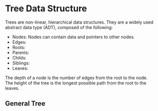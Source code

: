 <h1>Tree Data Structure</h1>
Trees are non-linear, hierarchical data structures. They are a widely used abstract data type (ADT), composed of the following:</br>
<ul>
  <li>Nodes: Nodes can contain data and pointers to other nodes.</li>
  <li>Edges: </li>
  <li>Roots: </li>
  <li>Parents: </li>
  <li>Childs: </li>
  <li>Siblings: </li>
  <li>Leaves: </li>
</ul>
The depth of a node is the number of edges from the root to the node.<br>
The height of the tree is the longest possible path from the root to the leaves.<br>
<h2>General Tree</h2>

